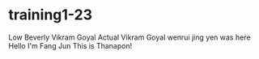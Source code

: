 # training1-23
Low Beverly
Vikram Goyal
Actual Vikram Goyal
wenrui
jing yen was here
Hello I'm Fang Jun 
This is Thanapon!
